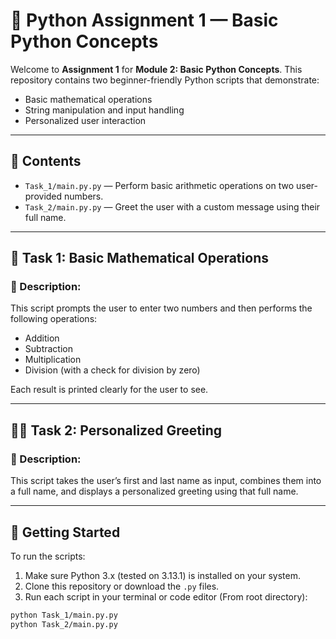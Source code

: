 # 🐍 Python Assignment 1 — Basic Python Concepts

Welcome to **Assignment 1** for **Module 2: Basic Python Concepts**. This repository contains two beginner-friendly Python scripts that demonstrate:

- Basic mathematical operations
- String manipulation and input handling
- Personalized user interaction

---

## 📂 Contents

- `Task_1/main.py.py` — Perform basic arithmetic operations on two user-provided numbers.
- `Task_2/main.py.py` — Greet the user with a custom message using their full name.

---

## 🧮 Task 1: Basic Mathematical Operations

### 🔧 Description:

This script prompts the user to enter two numbers and then performs the following operations:

- Addition
- Subtraction
- Multiplication
- Division (with a check for division by zero)

Each result is printed clearly for the user to see.

---

## 🙋‍♂️ Task 2: Personalized Greeting

### 🔧 Description:

This script takes the user’s first and last name as input, combines them into a full name, and displays a personalized greeting using that full name.

---

## 🚀 Getting Started

To run the scripts:

1. Make sure Python 3.x (tested on 3.13.1) is installed on your system.
2. Clone this repository or download the `.py` files.
3. Run each script in your terminal or code editor (From root directory):

```bash
python Task_1/main.py.py
python Task_2/main.py.py
